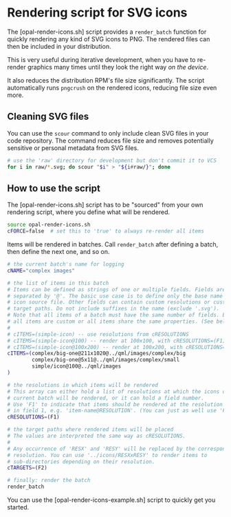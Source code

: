 # Rendering script for SVG icons

The [opal-render-icons.sh] script provides a `render_batch` function for quickly
rendering any kind of SVG icons to PNG. The rendered files can then be included
in your distribution.

This is very useful during iterative development, when you have to re-render
graphics many times until they look the right way *on the device*.

It also reduces the distribution RPM's file size significantly. The script
automatically runs `pngcrush` on the rendered icons, reducing file size even
more.

## Cleaning SVG files

You can use the `scour` command to only include clean SVG files in your code
repository. The command reduces file size and removes potentially sensitive or
personal metadata from SVG files.

```bash
# use the 'raw' directory for development but don't commit it to VCS
for i in raw/*.svg; do scour "$i" > "${i#raw/}"; done
```

## How to use the script

The [opal-render-icons.sh] script has to be "sourced" from your own rendering
script, where you define what will be rendered.

```bash
source opal-render-icons.sh
cFORCE=false  # set this to 'true' to always re-render all items
```

Items will be rendered in batches. Call `render_batch` after defining a batch,
then define the next one, and so on.

```bash
# the current batch's name for logging
cNAME="complex images"

# the list of items in this batch
# Items can be defined as strings of one or multiple fields. Fields are
# separated by '@'. The basic use case is to define only the base name of an
# icon source file. Other fields can contain custom resolutions or custom
# target paths. Do not include suffixes in the name (exclude '.svg').
# Note that all items of a batch must have the same number of fields. Either
# all items are custom or all items share the same properties. (See below.)
#
# cITEMS=(simple-icon) -- use resolutions from cRESOLUTIONS
# cITEMS=(simple-icon@100) -- render at 100x100, with cRESOLUTIONS=(F1)
# cITEMS=(simple-icon@100x200) -- render at 100x200, with cRESOLUTIONS=(F1)
cITEMS=(complex/big-one@211x1020@../qml/images/complex/big
        complex/big-one@5x11@../qml/images/complex/small
        simple/icon@100@../qml/images
)

# the resolutions in which items will be rendered
# This array can either hold a list of resolutions at which the icons of the
# current batch will be rendered, or it can hold a field number.
# Use 'F1' to indicate that items should be rendered at the resolution specified
# in field 1, e.g. 'item-name@RESOLUTION'. (You can just as well use 'F2'...)
cRESOLUTIONS=(F1)

# the target paths where rendered items will be placed
# The values are interpreted the same way as cRESOLUTIONS.
#
# Any occurrence of 'RESX' and 'RESY' will be replaced by the corresponding
# resolution. You can use '../icons/RESXxRESY' to render items to
# sub-directories depending on their resolution.
cTARGETS=(F2)

# finally: render the batch
render_batch
```

You can use the [opal-render-icons-example.sh] script to quickly get you started.
